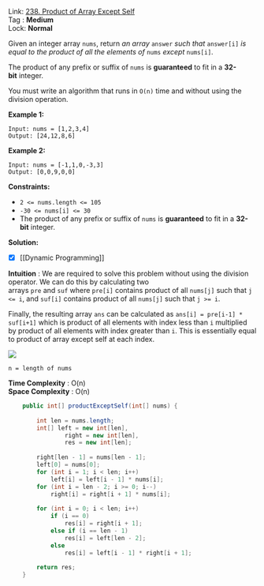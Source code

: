 Link: [238. Product of Array Except Self](https://leetcode.com/problems/product-of-array-except-self/) <br>
Tag : **Medium**<br>
Lock: **Normal**

Given an integer array `nums`, return _an array_ `answer` _such that_ `answer[i]` _is equal to the product of all the elements of_ `nums` _except_ `nums[i]`.

The product of any prefix or suffix of `nums` is **guaranteed** to fit in a **32-bit** integer.

You must write an algorithm that runs in `O(n)` time and without using the division operation.

**Example 1:**

```
Input: nums = [1,2,3,4]
Output: [24,12,8,6]
```

**Example 2:**

```
Input: nums = [-1,1,0,-3,3]
Output: [0,0,9,0,0]
```

**Constraints:**
-   `2 <= nums.length <= 105`
-   `-30 <= nums[i] <= 30`
-   The product of any prefix or suffix of `nums` is **guaranteed** to fit in a **32-bit** integer.

**Solution:**
- [x] [[Dynamic Programming]]

**Intuition** :
We are required to solve this problem without using the division operator. We can do this by calculating two arrays `pre` and `suf` where `pre[i]` contains product of all `nums[j]` such that `j <= i`, and `suf[i]` contains product of all `nums[j]` such that `j >= i`.

Finally, the resulting array `ans` can be calculated as `ans[i] = pre[i-1] * suf[i+1]` which is product of all elements with index less than `i` multiplied by product of all elements with index greater than `i`. This is essentially equal to product of array except self at each index.

![](https://assets.leetcode.com/users/images/99b64bb7-85d3-454e-a800-0a76cd905ef5_1637980713.7155366.png)

```
n = length of nums
```
**Time Complexity** : O(n)<br>
**Space Complexity** : O(n)

```java
    public int[] productExceptSelf(int[] nums) {
        
        int len = nums.length;
        int[] left = new int[len],
                right = new int[len],
                res = new int[len];
        
        right[len - 1] = nums[len - 1];
        left[0] = nums[0];
        for (int i = 1; i < len; i++)
            left[i] = left[i - 1] * nums[i];
        for (int i = len - 2; i >= 0; i--)
            right[i] = right[i + 1] * nums[i];
        
        for (int i = 0; i < len; i++)
            if (i == 0)
                res[i] = right[i + 1];
            else if (i == len - 1)
                res[i] = left[len - 2];
            else
                res[i] = left[i - 1] * right[i + 1];
        
        return res;
    }
```

